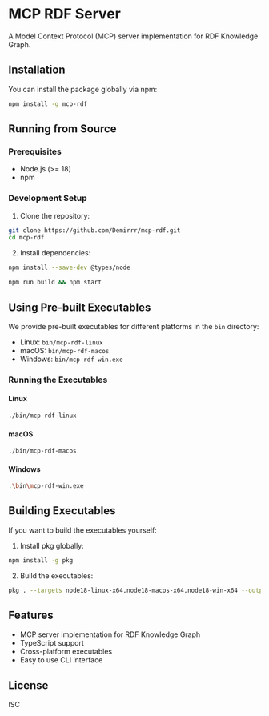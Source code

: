 # MCP RDF Server

A Model Context Protocol (MCP) server implementation for RDF Knowledge Graph.

## Installation

You can install the package globally via npm:

```bash
npm install -g mcp-rdf
```

## Running from Source

### Prerequisites

- Node.js (>= 18)
- npm

### Development Setup

1. Clone the repository:
```bash
git clone https://github.com/Demirrr/mcp-rdf.git
cd mcp-rdf
```

2. Install dependencies:
```bash
npm install --save-dev @types/node

npm run build && npm start
```

## Using Pre-built Executables

We provide pre-built executables for different platforms in the `bin` directory:

- Linux: `bin/mcp-rdf-linux`
- macOS: `bin/mcp-rdf-macos`
- Windows: `bin/mcp-rdf-win.exe`

### Running the Executables

#### Linux
```bash
./bin/mcp-rdf-linux
```

#### macOS
```bash
./bin/mcp-rdf-macos
```

#### Windows
```bash
.\bin\mcp-rdf-win.exe
```

## Building Executables

If you want to build the executables yourself:

1. Install pkg globally:
```bash
npm install -g pkg
```

2. Build the executables:
```bash
pkg . --targets node18-linux-x64,node18-macos-x64,node18-win-x64 --output bin/mcp-rdf
```

## Features

- MCP server implementation for RDF Knowledge Graph
- TypeScript support
- Cross-platform executables
- Easy to use CLI interface

## License

ISC 